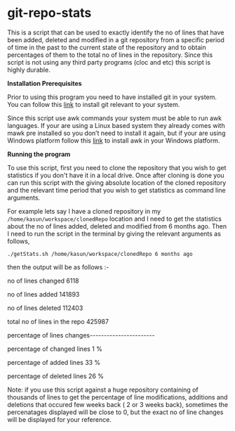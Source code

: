 # git-repo-stats

This is a script that can be used to exactly identify the no of lines that have been added, deleted and modified in a git repository
from a specific period of time in the past to the current state of the repository and to obtain percentages of them to the total no of lines in the
repository. Since this script is not using any third party programs (cloc and etc) this script is highly durable.

**Installation Prerequisites**

Prior to using this program you need to have installed git in your system. You can follow this [link](https://git-scm.com/downloads) to install git relevant to your  system.

Since this script use awk commands your system must be able to run awk languages. If your are using a Linux based system they already comes with mawk pre installed so you don’t need to install it again, but if your are using Windows platform follow this [link](http://gnuwin32.sourceforge.net/packages/gawk.htm) to install awk in your Windows platform.

**Running the program**

To use this script, first you need to clone the repository that you wish to get statistics if you don't have it in a local drive.
Once after cloning is done you can run this script with the giving absolute location of the cloned repository and the relevant time
period that you wish to get statistics as command line arguments.

For example lets say I have a cloned repository in my `/home/kasun/workspace/clonedRepo` location and I need to get the statistics 
about the no of lines added, deleted and modified from 6 months ago. Then I need to run the script in the terminal by giving the
relevant arguments as follows,

`./getStats.sh /home/kasun/workspace/clonedRepo 6 months ago`

then the output will be as follows :-


no of lines changed 6118

no of lines added 141893

no of lines deleted 112403

total no of lines in the repo 425987

percentage of lines changes-----------------------

percentage of changed lines 1 %

percentage of added lines 33 %

percentage of deleted lines 26 %




Note: if you use this script against a huge repository containing of thousands of lines to get the percentage of line modifications,
additions and deletions that occured few weeks back ( 2 or 3 weeks back), sometimes the percenatages displayed will be close to 0, 
but the exact no of line changes will be displayed for your reference.
